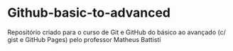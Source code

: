 # Github-basic-to-advanced
Repositório criado para o curso de Git e GitHub do básico ao avançado (c/ gist e GitHub Pages) pelo professor Matheus Battisti
